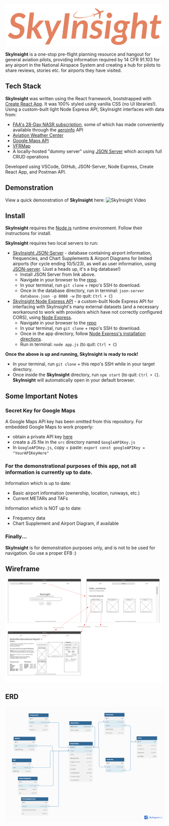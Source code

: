 ![SkyInsight Logo](SkyInsight_Logo.png)

**SkyInsight** is a one-stop pre-flight planning resource and hangout for general aviation pilots, providing information required by 14 CFR 91.103 for any airport in the National Airspace System and creating a hub for pilots to share reviews, stories etc. for airports they have visited.

## Tech Stack

**SkyInsight** was written using the React framework, bootstrapped with [Create React App](https://github.com/facebook/create-react-app). It was 100% styled using vanilla CSS (no UI libraries!). Using a custom-built light Node Express API, SkyInsight interfaces with data from:
- [FAA's 28-Day NASR subscription](https://www.faa.gov/air_traffic/flight_info/aeronav/aero_data/NASR_Subscription/), some of which has made conveniently available through the [aeroinfo](https://github.com/kdknigga/aeroinfo) API
- [Aviation Weather Center](https://beta.aviationweather.gov/data/api/)
- [Google Maps API](https://developers.google.com/maps/documentation/javascript)
- [VFRMap](https://vfrmap.com/)
- A locally-hosted "dummy server" using [JSON Server](https://www.npmjs.com/package/json-server) which accepts full CRUD operations

Developed using VSCode, GitHub, JSON-Server, Node Express, Create React App, and Postman API.

## Demonstration

View a quick demonstration of **SkyInsight** here:
![SkyInsight Video](https://youtu.be/zN9fD2f_uIM)

## Install

**SkyInsight** requires the [Node.js](https://nodejs.org/en) runtime environment. Follow their instructions for install.

**SkyInsight** requires two local servers to run:
- [SkyInsight JSON-Server](https://github.com/DavidBartek/sky-insight-server) - database containing airport information, frequencies, and Chart Supplements & Airport Diagrams for limited airports (for cycle ending 10/5/23), as well as user information, using [JSON-server](https://github.com/typicode/json-server). (Just a heads up, it's a big database!)
    - Install JSON Server from link above.
    - Navigate in your browser to the [repo](https://github.com/DavidBartek/sky-insight-server).
    - In your terminal, run `git clone` + repo's SSH to download.
    - Once in the database directory, run in terminal: `json-server database.json -p 8088 -w` (to quit: `Ctrl + C`)
- [SkyInsight Node Express API](https://github.com/DavidBartek/sky-insight-express) - a custom-built Node Express API for interfacing with SkyInsight's many external datasets (and a necessary workaround to work with providers which have not correctly configured CORS), using [Node Express](https://expressjs.com/en/starter/installing.html).
    - Navigate in your browser to the [repo](https://github.com/DavidBartek/sky-insight-express)
    - In your terminal, run `git clone` + repo's SSH to download.
    - Once in the app directory, follow [Node Express's installation directions](https://expressjs.com/en/starter/installing.html).
    - Run in terminal: `node app.js` (to quit: `Ctrl + C`)

**Once the above is up and running, SkyInsight is ready to rock!**
- In your terminal, run `git clone` + this repo's SSH while in your target directory.
- Once inside the **SkyInsight** directory, run `npm start` (to quit: `Ctrl + C`). **SkyInsight** will automatically open in your default browser.

## Some Important Notes

### Secret Key for Google Maps

A Google Maps API key has been omitted from this repository. For embedded Google Maps to work properly:
- obtain a private API key [here](https://developers.google.com/maps/documentation/javascript/get-api-key)
- create a JS file in the `src` directory named `GoogleAPIKey.js`
- In `GoogleAPIKey.js`, copy + paste: `export const googleAPIKey = "YourAPIKeyHere"`

### For the demonstrational purposes of this app, not all information is currently up to date.
Information which is up to date:
- Basic airport information (ownership, location, runways, etc.)
- Current METARs and TAFs

Information which is NOT up to date:
- Frequency data
- Chart Supplement and Airport Diagram, if available

### Finally...
**SkyInsight** is for demonstration purposes only, and is not to be used for navigation. Go use a proper EFB :)

## Wireframe

![SkyInsight Wireframe](SkyInsight_Wireframe.png)

## ERD

![SkyInsight ERD](SkyInsight_ERD.png)
